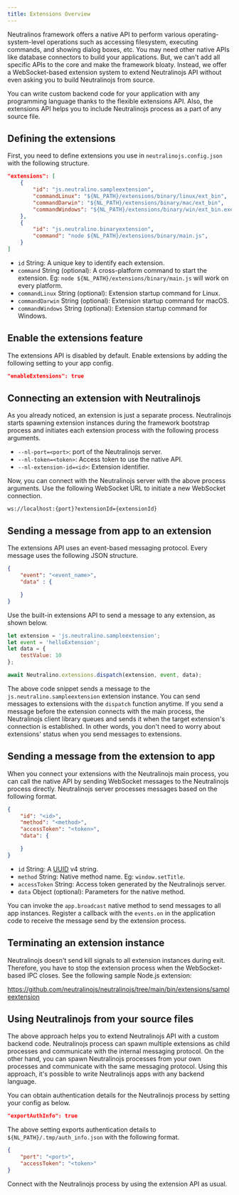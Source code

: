 ```yaml
---
title: Extensions Overview
---
```


Neutralinos framework offers a native API to perform various operating-system-level operations such as accessing
filesystem, executing commands, and showing dialog boxes, etc. You may need other native APIs like database connectors
to build your applications. But, we can't add all specific APIs to the core and make the framework bloaty. Instead,
we offer a WebSocket-based extension system to extend Neutralinojs API without even asking you to build Neutralinojs from source.

You can write custom backend code for your application with any programming language thanks to the flexible
extensions API. Also, the extensions API helps you to include Neutralinojs process as a part of any source file.

## Defining the extensions

First, you need to define extensions you use in `neutralinojs.config.json` with the following structure.

```json
"extensions": [
    {
        "id": "js.neutralino.sampleextension",
        "commandLinux": "${NL_PATH}/extensions/binary/linux/ext_bin",
        "commandDarwin": "${NL_PATH}/extensions/binary/mac/ext_bin",
        "commandWindows": "${NL_PATH}/extensions/binary/win/ext_bin.exe"
    },
    {
        "id": "js.neutralino.binaryextension",
        "command": "node ${NL_PATH}/extensions/binary/main.js",
    }
]
```

- `id` String: A unique key to identify each extension.
- `command` String (optional): A cross-platform command to start the extension. Eg: `node ${NL_PATH}/extensions/binary/main.js`
will work on every platform.
- `commandLinux` String (optional): Extension startup command for Linux.
- `commandDarwin` String (optional): Extension startup command for macOS.
- `commandWindows` String (optional): Extension startup command for Windows.

## Enable the extensions feature

The extensions API is disabled by default. Enable extensions by adding the following setting to your app config.

```json
"enableExtensions": true
```

## Connecting an extension with Neutralinojs

As you already noticed, an extension is just a separate process. Neutralinojs starts spawning extension instances
 during the framework bootstrap process and initiates each extension process with the following process arguments.

- `--nl-port=<port>`: port of the Neutralinojs server.
- `--nl-token=<token>`: Access token to use the native API.
- `--nl-extension-id=<id>`: Extension identifier.

Now, you can connect with the Neutralinojs server with the above process arguments. Use the following WebSocket
URL to initiate a new WebSocket connection.

```
ws://localhost:{port}?extensionId={extensionId}
```

## Sending a message from app to an extension

The extensions API uses an event-based messaging protocol. Every message uses the following JSON structure.

```json
{
    "event": "<event_name>",
    "data" : {

    }
}
```

Use the built-in extensions API to send a message to any extension, as shown below.

```js
let extension = 'js.neutralino.sampleextension';
let event = 'helloExtension';
let data = {
    testValue: 10
};

await Neutralino.extensions.dispatch(extension, event, data);
```

The above code snippet sends a message to the `js.neutralino.sampleextension` extension instance. You can send
messages to extensions with the `dispatch` function anytime. If you send a message before the extension connects
with the main process, the Neutralinojs client library queues and sends it when the target extension's connection is
established. In other words, you don't need to worry about extensions' status when you send messages to
extensions.

## Sending a message from the extension to app

When you connect your extensions with the Neutralinojs main process, you can call the native API by sending
WebSocket messages to the Neutralinojs process directly. Neutralinojs server processes messages based on the
following format.

```json
{
    "id": "<id>",
    "method": "<method>",
    "accessToken": "<token>",
    "data": {

    }
}
```

- `id` String: A [UUID](https://en.wikipedia.org/wiki/Universally_unique_identifier) v4 string.
- `method` String: Native method name. Eg: `window.setTitle`.
- `accessToken` String: Access token generated by the Neutralinojs server.
- `data` Object (optional): Parameters for the native method.

You can invoke the `app.broadcast` native method to send messages to all app instances. Register a callback
with the `events.on` in the application code to receive the message send by the extension process.

## Terminating an extension instance

Neutralinojs doesn't send kill signals to all extension instances during exit. Therefore, you have to stop
the extension process when the WebSocket-based IPC closes. See the following sample Node.js extension:

https://github.com/neutralinojs/neutralinojs/tree/main/bin/extensions/sampleextension


## Using Neutralinojs from your source files

The above approach helps you to extend Neutralinojs API with a custom backend code. Neutralinojs process can
spawn multiple extensions as child processes and communicate with the internal messaging protocol. On the other
hand, you can spawn Neutralinojs processes from your own processes and communicate with the same messaging
protocol. Using this approach, it's possible to write Neutralinojs apps with any backend language.

You can obtain authentication details for the Neutralinojs process by setting your config as below.

```json
"exportAuthInfo": true
```

The above setting exports authentication details to `${NL_PATH}/.tmp/auth_info.json` with the following format.

```json
{
    "port": "<port>",
    "accessToken": "<token>"
}
```

Connect with the Neutralinojs process by using the extension API as usual.
